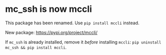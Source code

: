 # mc_ssh is now mccli

This package has been renamed. Use `pip install mccli` instead.

New package: https://pypi.org/project/mccli/

If `mc_ssh` is already installed, remove it _before_ installing `mccli`:
`pip uninstall mc_ssh && pip install mccli`.
